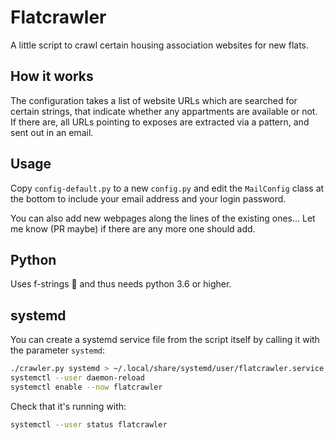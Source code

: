 
# Flatcrawler

A little script to crawl certain housing association websites for new flats.

## How it works

The configuration takes a list of website URLs which are searched for certain
strings, that indicate whether any appartments are available or not. If there
are, all URLs pointing to exposes are extracted via a pattern, and sent out in
an email.

## Usage

Copy `config-default.py` to a new `config.py` and edit the `MailConfig` class at
the bottom to include your email address and your login password.

You can also add new webpages along the lines of the existing ones... Let me
know (PR maybe) if there are any more one should add.

## Python

Uses f-strings 🤩 and thus needs python 3.6 or higher.

## systemd

You can create a systemd service file from the script itself by calling it with
the parameter `systemd`:

```bash
./crawler.py systemd > ~/.local/share/systemd/user/flatcrawler.service
systemctl --user daemon-reload
systemctl enable --now flatcrawler
```

Check that it's running with:
```bash
systemctl --user status flatcrawler
```
